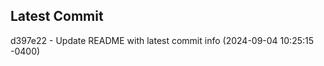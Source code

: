 
## Latest Commit
d397e22 - Update README with latest commit info (2024-09-04 10:25:15 -0400) <Yunxi-Zhou>
